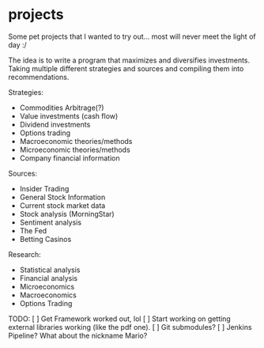 # projects
Some pet projects that I wanted to try out... most will never meet the light of day :/

The idea is to write a program that maximizes and diversifies investments. Taking multiple different strategies and sources and compiling them into recommendations. 

Strategies: 
- Commodities Arbitrage(?)
- Value investments (cash flow)
- Dividend investments
- Options trading
- Macroeconomic theories/methods
- Microeconomic theories/methods
- Company financial information

Sources:
- Insider Trading
- General Stock Information
- Current stock market data
- Stock analysis (MorningStar)
- Sentiment analysis
- The Fed
- Betting Casinos

Research:
- Statistical analysis
- Financial analysis
- Microeconomics
- Macroeconomics
- Options Trading

TODO:
[ ] Get Framework worked out, lol
[ ] Start working on getting external libraries working (like the pdf one).
    [ ] Git submodules?
[ ] Jenkins Pipeline? What about the nickname Mario?

